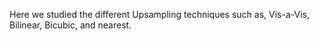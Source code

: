 Here we studied the different Upsampling techniques such as, Vis-a-Vis, Bilinear, Bicubic, and nearest.
